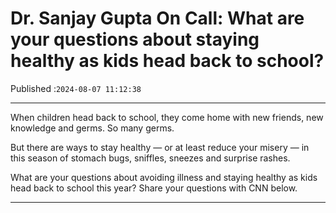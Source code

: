 # Dr. Sanjay Gupta On Call: What are your questions about staying healthy as kids head back to school?

Published :`2024-08-07 11:12:38`

---

When children head back to school, they come home with new friends, new knowledge and germs. So many germs.

But there are ways to stay healthy — or at least reduce your misery — in this season of stomach bugs, sniffles, sneezes and surprise rashes.

What are your questions about avoiding illness and staying healthy as kids head back to school this year? Share your questions with CNN below.

---


